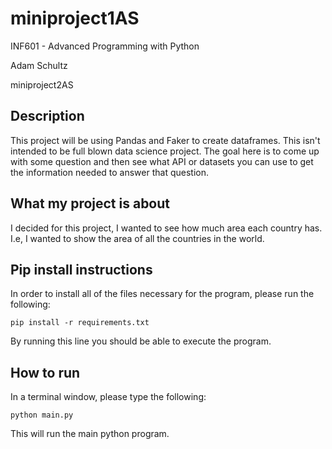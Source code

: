 # miniproject1AS

INF601 - Advanced Programming with Python

Adam Schultz

miniproject2AS

## Description
This project will be using Pandas and Faker to create dataframes.
This isn't intended to be full blown data science project.
The goal here is to come up with some question and then see what API or
datasets you can use to get the information needed to answer that question.

## What my project is about
I decided for this project, I wanted to see how much area each country has.
I.e, I wanted to show the area of all the countries in the world.

## Pip install instructions
In order to install all of the files necessary for the program,
please run the following:
```
pip install -r requirements.txt
```
By running this line you should  be able to execute the program.

## How to run
In a terminal window, please type the following:
```
python main.py
```
This will run the main python program. 